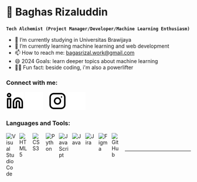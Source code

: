 # 🤖 Baghas Rizaluddin

**`Tech Alchemist (Project Manager/Developer/Machine Learning Enthusiasm)`**

- 🔭 I’m currently studying in Universitas Brawijaya
- 🌱 I’m currently learning machine learning and web development
- 📫 How to reach me: bagasrizal.work@gmail.com
- 😄 2024 Goals: learn deeper topics about machine learning
- 🏋️‍♂️ Fun fact: beside coding, i'm also a powerlifter

### Connect with me:

[![website](./img/linkedin-light.svg)](https://www.linkedin.com/in/baghas-rizaluddin-051049243#gh-light-mode-only)
[![website](./img/linkedin-dark.svg)](https://www.linkedin.com/in/baghas-rizaluddin-051049243#gh-dark-mode-only)
&nbsp;&nbsp;
[![website](./img/instagram-light.svg)](https://www.instagram.com/bagasdrizal?igsh=MW03OTEyeXllbXF5bg==#gh-light-mode-only)
[![website](./img/instagram-dark.svg)](https://www.instagram.com/bagasdrizal?igsh=MW03OTEyeXllbXF5bg==#gh-dark-mode-only)

### Languages and Tools:

<img align="left" alt="Visual Studio Code" width="26px" src="https://cdn.jsdelivr.net/gh/devicons/devicon/icons/vscode/vscode-original.svg" style="padding-right:10px;" />
<img align="left" alt="HTML5" width="26px" src="https://cdn.jsdelivr.net/gh/devicons/devicon/icons/html5/html5-original.svg" style="padding-right:10px;" />
<img align="left" alt="CSS3" width="26px" src="https://cdn.jsdelivr.net/gh/devicons/devicon/icons/css3/css3-original.svg" style="padding-right:10px;" />
<img align="left" alt="Python" width="26px" src="https://cdn.jsdelivr.net/gh/devicons/devicon@latest/icons/python/python-original.svg" style="padding-right:10px;" />
<img align="left" alt="JavaScript" width="26px" src="https://cdn.jsdelivr.net/gh/devicons/devicon/icons/javascript/javascript-original.svg" style="padding-right:10px;" />
<img align="left" alt="Java" width="26px" src="https://cdn.jsdelivr.net/gh/devicons/devicon@latest/icons/java/java-original.svg" style="padding-right:10px;" />
<img align="left" alt="Jira" width="26px" src="https://cdn.jsdelivr.net/gh/devicons/devicon@latest/icons/jira/jira-original.svg" style="padding-right:10px;" />
<img align="left" alt="Figma" width="26px" src="https://cdn.jsdelivr.net/gh/devicons/devicon@latest/icons/figma/figma-original.svg" style="padding-right:10px;" />
<img align="left" alt="GitHub" width="26px" src="https://user-images.githubusercontent.com/3369400/139447912-e0f43f33-6d9f-45f8-be46-2df5bbc91289.png" style="padding-right:10px;"/>

<br/>
<br/>

---
